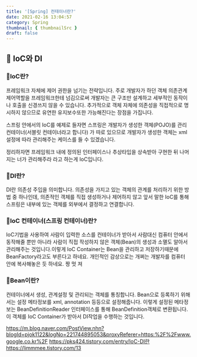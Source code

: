 ```yaml
---
title: '[Spring] 컨테이너란?'
date: 2021-02-16 13:04:57
category: Spring
thumbnail: { thumbnailSrc }
draft: false
---
```


## 🌟 IoC와 DI

### 🎯IoC란?
프레임워크 자체에 제어 권한을 넘기는 전략입니다.
주로 개발자가 하던 객체 의존관계 제어역할을 프레임워크한테 넘김으로써 개발자는 큰 구조만 설계하고 세부적인 동작이나 호출을 신경쓰지 않을 수 있습니다. 추가적으로 객체 자체에 의존성을 직접적으로 명시하지 않으므로
유연한 유지보수또한 가능해진다는 장점을 가집니다.

스프링 안에서의 IoC를 예제로 들자면
스프링은 개발자가 생성한 객체(POJO)를 관리 컨테이너(서블릿 컨테이너라고 합니다) 가 따로 있으므로
개발자가 생성한 객체는 xml 설정에 따라 관리해주는 케이스를 들 수 있겠습니다. 

정리하자면 프레임워크 내에 정의된 인터페이스나 추상타입을 상속받아 구현한 뒤 나머지는 너가 관리해주라 라고 하는게 IoC입니다.

### 🎯DI란?
DI란 의존성 주입을 의미합니다. 의존성을 가지고 있는 객체의 관계를 처리하기 위한 방법 중 하나인데, 의존적인 객체를 직접 생성하거나 제어하지 않고  앞서 말한 IoC를 통해 
스프링은 내부에 있는 객체를 외부에서 결정하고 연결합니다.

### 🎯IoC 컨테이너(스프링 컨테이너)란?
IoC기법을 사용하여 사람이 입력한 소스를 컨테이너가 받아서 사람대신 컴퓨터 안에서 동작해줄 뿐만 아니라 사람이 직접 작성하지 않은 객체(Bean)의 생성과 소멸도 알아서 관리해주는 것입니다.이렇게 IoC Container는 Bean을 관리하고 저장하기때문에 BeanFactory라고도 부른다고 하네요.
개인적인 감상으로는 개쩌는 개발자를 컴퓨터 안에 복사해놓은 듯 하네요.
짱 멋 져

### 🎯Bean이란?
컨테이너에서 생성, 관계설정 및 관리되는 객체를 통칭합니다.
Bean으로 등록하기 위해서는 설정 메타정보를 xml, annotation 등등으로 설정해줍니다. 이렇게 설정된 메타정보는 BeanDefinitionReader 인터페이스를 통해 BeanDefinition객체로 변환됩니다. 이 객체를 IoC Container가 받아서 DI작업을 
수행하는 것입니다. 


https://m.blog.naver.com/PostView.nhn?blogId=pjok1122&logNo=221744895053&proxyReferer=https:%2F%2Fwww.google.co.kr%2F
https://pks424.tistory.com/entry/IoC-DI란
https://limmmee.tistory.com/13
